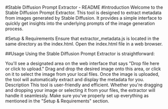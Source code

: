 #Stable Diffusion Prompt Extractor - README
#Introduction
Welcome to the Stable Diffusion Prompt Extractor. This tool is designed to extract metadata from images generated by Stable Diffusion. It provides a simple interface to quickly get insights into the underlying prompts of the image generation process.

#Setup & Requirements
Ensure that extractor_metadata.js is located in the same directory as the index.html.
Open the index.html file in a web browser.

##Usage
Using the Stable Diffusion Prompt Extractor is straightforward:

You'll see a designated area on the web interface that says "Drop file here or click to upload."
Drag and drop the desired image onto this area, or click on it to select the image from your local files.
Once the image is uploaded, the tool will automatically extract and display the metadata for you.
Description
This tool is user-friendly and efficient. Whether you're dragging and dropping your image or selecting it from your files, the extractor will handle it seamlessly. Make sure you've properly set up everything as mentioned in the "Setup & Requirements" section.
